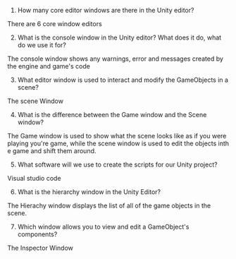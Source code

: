 1. How many core editor windows are there in the Unity editor?

There are 6 core window editors


2. What is the console window in the Unity editor? What does it do, what do we use it for?

The console window shows any warnings, error and messages created by the engine and game's code

3. What editor window is used to interact and modify the GameObjects in a scene?

The scene Window 

4. What is the difference between the Game window and the Scene window?

The Game window is used to show what the scene looks like as if you were playing you're game, while the scene window is used to edit the objects inth e game and shift  them around. 

5. What software will we use to create the scripts for our Unity project?

Visual studio code 

6. What is the hierarchy window in the Unity Editor?

The Hierachy window displays the list of all of the game objects in the scene. 

7. Which window allows you to view and edit a GameObject's components?

The Inspector Window 
